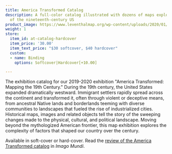 ```yaml
---
title: America Transformed Catalog
description: A full-color catalog illustrated with dozens of maps exploring the history
  of the nineteenth-century US
product_image: https://www.leventhalmap.org/wp-content/uploads/2020/01/at-cover.jpg
weight: 1
store:
  item_id: at-catalog-hardcover
  item_price: '30.00'
  item_text_price: "$30 softcover, $40 hardcover"
  custom:
  - name: Binding
    options: Softcover|Hardcover[+10.00]

---
```

The exhibition catalog for our 2019-2020 exhibition "America Transformed: Mapping the 19th Century." During the 19th century, the United States expanded dramatically westward. Immigrant settlers rapidly spread across the continent and transformed it, often through violent or deceptive means, from ancestral Native lands and borderlands teeming with diverse communities to landscapes that fueled the rise of industrialized cities. Historical maps, images and related objects tell the story of the sweeping changes made to the physical, cultural, and political landscape. Moving beyond the mythologized American frontier, this map exhibition explores the complexity of factors that shaped our country over the century.

Available in soft-cover or hard-cover. Read the [review of the America Transformed catalog](https://bostonpubliclibrary.sharepoint.com/sites/LeventhalMap/Shared%20Documents/Forms/AllItems.aspx?RootFolder=%2Fsites%2FLeventhalMap%2FShared%20Documents%2FPR%20and%20Communications%2FAmerica%20Transformed&FolderCTID=0x012000591F239531855844A72F90B322794269) in _Imago Mundi_.